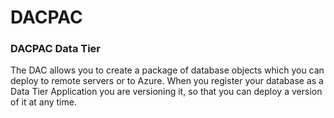 # DACPAC

### DACPAC Data Tier	
The DAC allows you to create a package of database objects which you can deploy to remote servers or to Azure. When you register your database as a Data Tier Application you are versioning it, so that you can deploy a version of it at any time.
